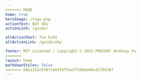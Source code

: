 ```yaml
---
<<<<<<< HEAD
home: true
heroImage: /logo.png
actionText: Bắt đầu
actionLink: /guide/

altActionText: Tìm hiểu
altActionLink: /guide/why

footer: MIT Licensed | Copyright © 2021-PRESENT Anthony Fu
=======
layout: home
markdownStyles: false
>>>>>>> 69e1142c6f07cb04fb7fea7f396de60cd1f0538f
---
```


<LandingPage />
